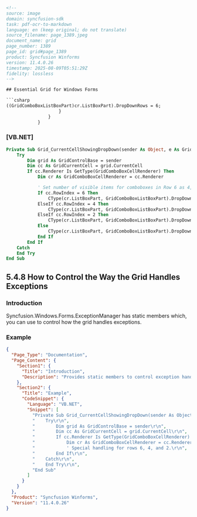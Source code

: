 ```html
<!-- 
source: image
domain: syncfusion-sdk
task: pdf-ocr-to-markdown
language: en (keep original; do not translate)
source_filename: page_1389.jpeg
document_name: grid
page_number: 1389
page_id: grid#page_1389
product: Syncfusion Winforms
version: 11.4.0.26
timestamp: 2025-08-09T05:51:29Z
fidelity: lossless
-->

## Essential Grid for Windows Forms

```csharp
((GridComboBoxListBoxPart)cr.ListBoxPart).DropDownRows = 6;
                    }
                }
            }
```

### [VB.NET]

```vb
Private Sub Grid_CurrentCellShowingDropDown(sender As Object, e As GridCurrentCellShowingDropDownEventArgs)
    Try
        Dim grid As GridControlBase = sender
        Dim cc As GridCurrentCell = grid.CurrentCell
        If cc.Renderer Is GetType(GridComboBoxCellRenderer) Then
            Dim cr As GridComboBoxCellRenderer = cc.Renderer

            ' Set number of visible items for comboboxes in Row 6 as 4, Row 4 as 7, Row 2 as 10 , and so on.
            If cc.RowIndex = 6 Then
                CType(cr.ListBoxPart, GridComboBoxListBoxPart).DropDownRows = 4
            ElseIf cc.RowIndex = 4 Then
                CType(cr.ListBoxPart, GridComboBoxListBoxPart).DropDownRows = 7
            ElseIf cc.RowIndex = 2 Then
                CType(cr.ListBoxPart, GridComboBoxListBoxPart).DropDownRows = 10
            Else
                CType(cr.ListBoxPart, GridComboBoxListBoxPart).DropDownRows = 6
            End If
        End If
    Catch
    End Try
End Sub
```

## 5.4.8 How to Control the Way the Grid Handles Exceptions

### Introduction

Syncfusion.Windows.Forms.ExceptionManager has static members which, you can use to control how the grid handles exceptions.

### Example

<!-- tags: [syncfusion, grid, winforms, exceptionManager, handlingExceptions, staticMembers] keywords: [grid, windows forms, exception handling, exceptionManager, static members] -->

```json
{
  "Page_Type": "Documentation",
  "Page_Content": {
    "Section1": {
      "Title": "Introduction",
      "Description": "Provides static members to control exception handling in the grid."
    },
    "Section2": {
      "Title": "Example",
      "CodeSnippet": {
        "Language": "VB.NET",
        "Snippet": [
          "Private Sub Grid_CurrentCellShowingDropDown(sender As Object, e As GridCurrentCellShowingDropDownEventArgs)\r\n",
          "    Try\r\n",
          "        Dim grid As GridControlBase = sender\r\n",
          "        Dim cc As GridCurrentCell = grid.CurrentCell\r\n",
          "        If cc.Renderer Is GetType(GridComboBoxCellRenderer) Then\r\n",
          "            Dim cr As GridComboBoxCellRenderer = cc.Renderer\r\n",
          "            ' Special handling for rows 6, 4, and 2.\r\n",
          "        End If\r\n",
          "    Catch\r\n",
          "    End Try\r\n",
          "End Sub"
        ]
      }
    }
  },
  "Product": "Syncfusion Winforms",
  "Version": "11.4.0.26"
}
```
```